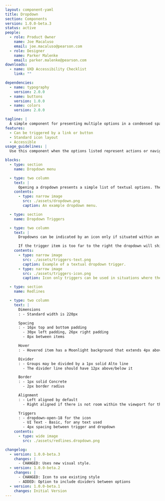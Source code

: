 ```yaml
---
layout: component-yaml
title: Dropdown
section: Components
version: 1.0.0-beta.3
status: active
people:
  - role: Product Owner
    name: Joe Macaluso
    email: joe.macaluso@pearson.com
  - role: Designer
    name: Parker Malenke
    email: parker.malenke@pearson.com
downloads:
  - name: UXD Accessibility Checklist
    link: ""

dependencies:
  - name: typography
    version: 2.0.0
  - name: buttons
    version: 1.0.0
  - name: colors
    version: 2.0.0

tagline: |
  A simple component for presenting multiple options in a condensed space.
features:
  - Can be triggered by a link or button
  - Standard icon layout
  - Accessible
usage_guidelines: |
  Use this component when the options listed represent actions or navigation destinations. Prefer the standard [select inputs](/design/c/inputs/#select) for all other use cases.

blocks:
  - type: section
    name: Dropdown menu

  - type: two column
    text: |
      Opening a dropdown presents a simple list of textual options. These may be divided into logically related groups, and a single option may be indicated as selected with a checkmark.
    contents:
      - type: narrow image
        src: ./assets/dropdown.png
        caption: An example dropdown menu.

  - type: section
    name: Dropdown Triggers

  - type: two column
    text: |
      Dropdowns can be indicated by an icon only if situated within an appropriate context like a course card or over a color picker. In other situations a text label should be used.

      If the trigger item is too far to the right the dropdown will shift to be right aligned.
    contents:
      - type: narrow image
        src: ./assets/triggers-text.png
        caption: Example of a textual dropdown trigger.
      - type: narrow image
        src: ./assets/triggers-icon.png
        caption: Icon only triggers can be used in situations where there is sufficient context.

  - type: section
    name: Redlines

  - type: two column
    text: |
      Dimensions
      : - Standard width is 220px

      Spacing
      : - 16px top and bottom padding
        - 30px left padding, 26px right padding
        - 8px between items

      Hover
      : - Hovered item has a Moonlight background that extends 4px above and below the text

      Divider
      : - Groups may be divided by a 1px solid Alto line
        - The divider line should have 12px above/below it

      Border
      : - 1px solid Concrete
        - 2px border radius

      Alignment
      : - Left aligned by default
        - Right aligned if there is not room within the viewport for the dropdown

      Triggers
      : - dropdown-open-18 for the icon
        - UI Text - Basic, for any text used
        - 4px spacing between trigger and dropdown
    contents:
      - type: wide image
        src: ./assets/redlines.dropdown.png

changelog:
  - version: 1.0.0-beta.3
    changes: |
      - CHANGED: Uses new visual style.
  - version: 1.0.0-beta.2
    changes: |
      - CHANGED: Icon to use existing style
      - ADDED: Option to include dividers between options
  - version: 1.0.0-beta.1
    changes: Initial Version
---
```

